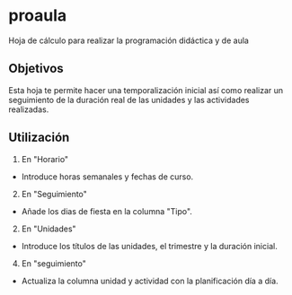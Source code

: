 proaula
=======

Hoja de cálculo para realizar la programación didáctica y de aula

Objetivos
---------

Esta hoja te permite hacer una temporalización inicial así como realizar un seguimiento de la duración real de las unidades y las actividades realizadas.


Utilización
-----------

1. En "Horario"
  * Introduce horas semanales y fechas de curso.
2. En "Seguimiento"
  * Añade los dias de fiesta en la columna "Tipo".
2. En "Unidades"
  * Introduce los títulos de las unidades, el trimestre y la duración inicial.
4. En "seguimiento"
  * Actualiza la columna unidad y actividad con la planificación día a día.
